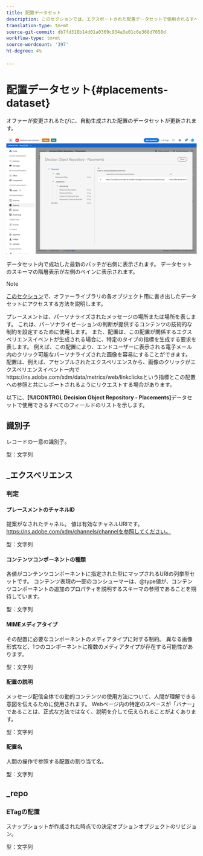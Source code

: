 ```yaml
---
title: 配置データセット
description: このセクションでは、エクスポートされた配置データセットで使用されるすべてのフィールドをリストします。
translation-type: tm+mt
source-git-commit: db7fd318b14d01a0369c934a3e01c6e368d7658d
workflow-type: tm+mt
source-wordcount: '397'
ht-degree: 4%

---
```


# 配置データセット{#placements-dataset}

オファーが変更されるたびに、自動生成された配置のデータセットが更新されます。

![](../../assets/dataset-placements.png)

データセット内で成功した最新のバッチが右側に表示されます。 データセットのスキーマの階層表示が左側のペインに表示されます。

>[!NOTE]
>
>[このセクション](../export-catalog/access-dataset.md)で、オファーライブラリの各オブジェクト用に書き出したデータセットにアクセスする方法を説明します。

プレースメントは、パーソナライズされたメッセージの場所または場所を表します。 これは、パーソナライゼーションの判断が提供するコンテンツの技術的な制約を設定するために使用します。 また、配置は、この配置が関係するエクスペリエンスイベントが生成される場合に、特定のタイプの指標を生成する要求を表します。 例えば、この配置により、エンドユーザーに表示される電子メール内のクリック可能なパーソナライズされた画像を容易にすることができます。 配置は、例えば、アセンブルされたエクスペリエンスから、画像のクリックがエクスペリエンスイベントー内でhttps://ns.adobe.com/xdm/data/metrics/web/linkclicksという指標とこの配置への参照と共にレポートされるようにリクエストする場合があります。

以下に、**[!UICONTROL Decision Object Repository - Placements]**&#x200B;データセットで使用できるすべてのフィールドのリストを示します。

## 識別子

レコードの一意の識別子。

型：文字列

## _エクスペリエンス

### 判定

#### プレースメントのチャネルID

提案がなされたチャネル。 値は有効なチャネルURIです。 https://ns.adobe.com/xdm/channels/channelを参照してください。

型：文字列

#### コンテンツコンポーネントの種類

各値がコンテンツコンポーネントに指定された型にマップされるURIの列挙型セットです。 コンテンツ表現の一部のコンシューマーは、@type値が、コンテンツコンポーネントの追加のプロパティを説明するスキーマの参照であることを期待しています。

型：文字列

#### MIMEメディアタイプ

その配置に必要なコンポーネントのメディアタイプに対する制約。 異なる画像形式など、1つのコンポーネントに複数のメディアタイプが存在する可能性があります。

型：文字列

#### 配置の説明

メッセージ配信全体での動的コンテンツの使用方法について、人間が理解できる意図を伝えるために使用されます。 Webページ内の特定のスペースが「バナー」であることは、正式な方法ではなく、説明を介して伝えられることがよくあります。

型：文字列

#### 配置名

人間の操作で参照する配置の割り当て名。

型：文字列

## _repo

### ETagの配置

スナップショットが作成された時点での決定オプションオブジェクトのリビジョン。

型：文字列
